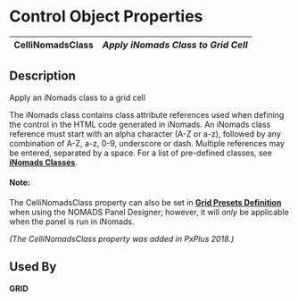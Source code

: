 # Control Object Properties

**CelliNomadsClass** |  **_Apply iNomads Class to Grid Cell_**  
---|---  
  
## Description

Apply an iNomads class to a grid cell

The iNomads class contains class attribute references used when defining the control in the HTML code generated in iNomads. An iNomads class reference must start with an alpha character (A-Z or a-z), followed by any combination of A-Z, a-z, 0-9, underscore or dash. Multiple references may be entered, separated by a space. For a list of pre-defined classes, see **[iNomads Classes](../iNOMADS/iNomads%20Classes.md)**.

#### **Note:**  
The CelliNomadsClass property can also be set in [**Grid Presets Definition**](../NOMADS%20Graphical%20Application/Creating%20Panel%20Controls/Grid%20Control/Presets%20Definition.md) when using the NOMADS Panel Designer; however, it will _only_ be applicable when the panel is run in iNomads.

_(The CelliNomadsClass property was added in PxPlus 2018.)_

## Used By

**GRID**

